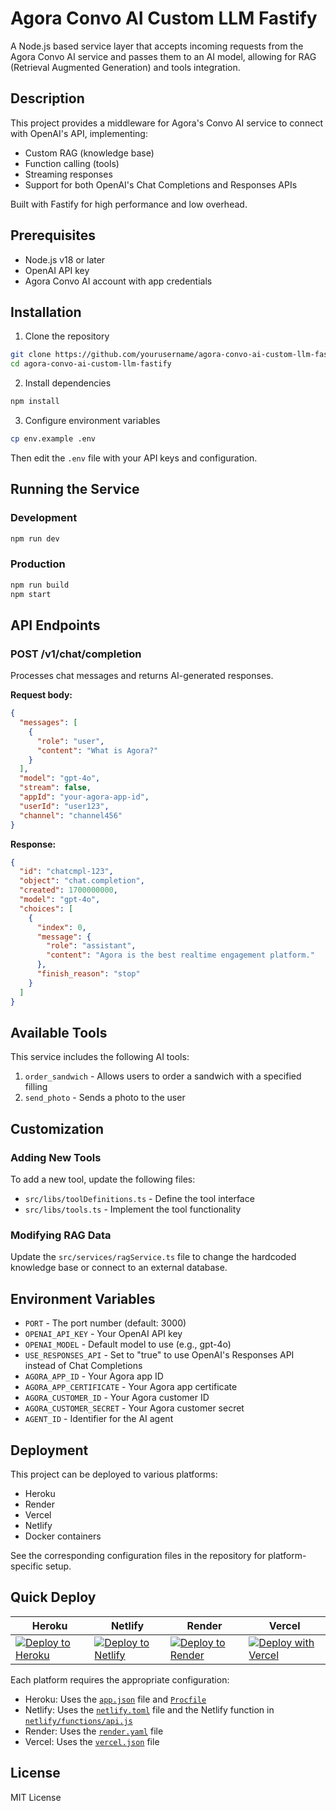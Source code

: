 # Agora Convo AI Custom LLM Fastify

A Node.js based service layer that accepts incoming requests from the Agora Convo AI service and passes them to an AI model, allowing for RAG (Retrieval Augmented Generation) and tools integration.

## Description

This project provides a middleware for Agora's Convo AI service to connect with OpenAI's API, implementing:

- Custom RAG (knowledge base)
- Function calling (tools)
- Streaming responses
- Support for both OpenAI's Chat Completions and Responses APIs

Built with Fastify for high performance and low overhead.

## Prerequisites

- Node.js v18 or later
- OpenAI API key
- Agora Convo AI account with app credentials

## Installation

1. Clone the repository

```bash
git clone https://github.com/yourusername/agora-convo-ai-custom-llm-fastify.git
cd agora-convo-ai-custom-llm-fastify
```

2. Install dependencies

```bash
npm install
```

3. Configure environment variables

```bash
cp env.example .env
```

Then edit the `.env` file with your API keys and configuration.

## Running the Service

### Development

```bash
npm run dev
```

### Production

```bash
npm run build
npm start
```

## API Endpoints

### POST /v1/chat/completion

Processes chat messages and returns AI-generated responses.

**Request body:**

```json
{
  "messages": [
    {
      "role": "user",
      "content": "What is Agora?"
    }
  ],
  "model": "gpt-4o",
  "stream": false,
  "appId": "your-agora-app-id",
  "userId": "user123",
  "channel": "channel456"
}
```

**Response:**

```json
{
  "id": "chatcmpl-123",
  "object": "chat.completion",
  "created": 1700000000,
  "model": "gpt-4o",
  "choices": [
    {
      "index": 0,
      "message": {
        "role": "assistant",
        "content": "Agora is the best realtime engagement platform."
      },
      "finish_reason": "stop"
    }
  ]
}
```

## Available Tools

This service includes the following AI tools:

1. `order_sandwich` - Allows users to order a sandwich with a specified filling
2. `send_photo` - Sends a photo to the user

## Customization

### Adding New Tools

To add a new tool, update the following files:

- `src/libs/toolDefinitions.ts` - Define the tool interface
- `src/libs/tools.ts` - Implement the tool functionality

### Modifying RAG Data

Update the `src/services/ragService.ts` file to change the hardcoded knowledge base or connect to an external database.

## Environment Variables

- `PORT` - The port number (default: 3000)
- `OPENAI_API_KEY` - Your OpenAI API key
- `OPENAI_MODEL` - Default model to use (e.g., gpt-4o)
- `USE_RESPONSES_API` - Set to "true" to use OpenAI's Responses API instead of Chat Completions
- `AGORA_APP_ID` - Your Agora app ID
- `AGORA_APP_CERTIFICATE` - Your Agora app certificate
- `AGORA_CUSTOMER_ID` - Your Agora customer ID
- `AGORA_CUSTOMER_SECRET` - Your Agora customer secret
- `AGENT_ID` - Identifier for the AI agent

## Deployment

This project can be deployed to various platforms:

- Heroku
- Render
- Vercel
- Netlify
- Docker containers

See the corresponding configuration files in the repository for platform-specific setup.

## Quick Deploy

| Heroku                                                                                        | Netlify                                                                                                                                                                                       | Render                                                                                                                                                                              | Vercel                                                                                                                                                                 |
| --------------------------------------------------------------------------------------------- | --------------------------------------------------------------------------------------------------------------------------------------------------------------------------------------------- | ----------------------------------------------------------------------------------------------------------------------------------------------------------------------------------- | ---------------------------------------------------------------------------------------------------------------------------------------------------------------------- |
| [![Deploy to Heroku](https://www.herokucdn.com/deploy/button.svg)](https://heroku.com/deploy) | [![Deploy to Netlify](https://www.netlify.com/img/deploy/button.svg)](https://app.netlify.com/start/deploy?repository=https://github.com/AgoraIO-Community/agora-convo-ai-custom-llm-fastify) | [![Deploy to Render](https://render.com/images/deploy-to-render-button.svg)](https://render.com/deploy?repo=https://github.com/AgoraIO-Community/agora-convo-ai-custom-llm-fastify) | [![Deploy with Vercel](https://vercel.com/button)](https://vercel.com/new/clone?repository-url=https://github.com/AgoraIO-Community/agora-convo-ai-custom-llm-fastify) |

Each platform requires the appropriate configuration:

- Heroku: Uses the [`app.json`](./heroku/app.json) file and [`Procfile`](./heroku/Procfile)
- Netlify: Uses the [`netlify.toml`](./netlify.toml) file and the Netlify function in [`netlify/functions/api.js`](./netlify/functions/api.js)
- Render: Uses the [`render.yaml`](./render.yaml) file
- Vercel: Uses the [`vercel.json`](./vercel.json) file

## License

MIT License
